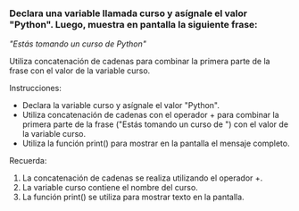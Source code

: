 ### Declara una variable llamada curso y asígnale el valor "Python". Luego, muestra en pantalla la siguiente frase:

*"Estás tomando un curso de Python"*

Utiliza concatenación de cadenas para combinar la primera parte de la frase con el valor de la variable curso.

Instrucciones:

* Declara la variable curso y asígnale el valor "Python".
* Utiliza concatenación de cadenas con el operador + para combinar la primera parte de la frase ("Estás tomando un curso de ") con el valor de la variable curso.
* Utiliza la función print() para mostrar en la pantalla el mensaje completo.

Recuerda:

1. La concatenación de cadenas se realiza utilizando el operador +.
1. La variable curso contiene el nombre del curso.
1. La función print() se utiliza para mostrar texto en la pantalla.